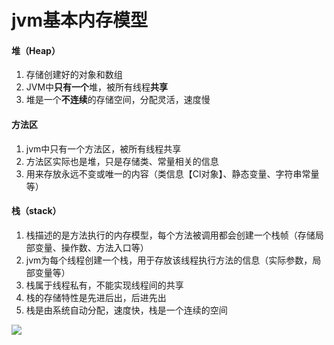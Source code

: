 # jvm基本内存模型

#### 堆（Heap）

1. 存储创建好的对象和数组
2. JVM中**只有一个**堆，被所有线程**共享**
3. 堆是一个**不连续**的存储空间，分配灵活，速度慢



#### 方法区

1. jvm中只有一个方法区，被所有线程共享
2. 方法区实际也是堆，只是存储类、常量相关的信息
3. 用来存放永远不变或唯一的内容（类信息【Cl对象】、静态变量、字符串常量等）



#### 栈（stack）

1. 栈描述的是方法执行的内存模型，每个方法被调用都会创建一个栈帧（存储局部变量、操作数、方法入口等）
2. jvm为每个线程创建一个栈，用于存放该线程执行方法的信息（实际参数，局部变量等）
3. 栈属于线程私有，不能实现线程间的共享
4. 栈的存储特性是先进后出，后进先出
5. 栈是由系统自动分配，速度快，栈是一个连续的空间



![](https://syske-pic-bed.oss-cn-hangzhou.aliyuncs.com/imgs/images/20201011093454.png)

